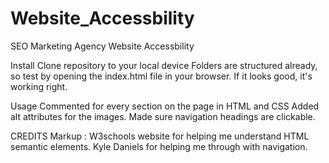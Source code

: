 # Website_Accessbility
SEO Marketing Agency Website Accessbility

Install
Clone repository to your local device
Folders are structured already, so test by opening the index.html file in your browser. If it looks good, it's working right.

Usage
Commented for every section on the page in HTML and CSS
Added alt attributes for the images.
Made sure navigation headings are clickable.

CREDITS
Markup : W3schools website for helping me understand HTML semantic elements.
Kyle Daniels for helping me through with navigation.



